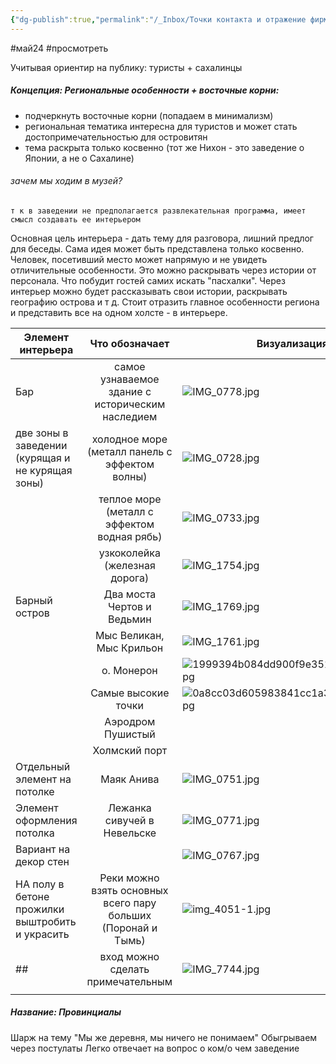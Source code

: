 ```yaml
---
{"dg-publish":true,"permalink":"/_Inbox/Точки контакта и отражение фирменного стиля/"}
---
```


#май24 #просмотреть 

Учитывая ориентир на публику: туристы + сахалинцы
##### Концепция: Региональные особенности + восточные корни:
- подчеркнуть восточные корни (попадаем в минимализм)
- региональная тематика интересна для туристов и может стать достопримечательностью для островитян
- тема раскрыта только косвенно (тот же Нихон - это заведение о Японии, а не о Сахалине)
###### зачем мы ходим в музей?

`т к в заведении не предполагается развлекательная программа, имеет смысл создавать ее интерьером`

Основная цель интерьера - дать тему для разговора, лишний предлог для беседы. 
Сама идея может быть представлена только косвенно. Человек, посетивший место может напрямую и не увидеть отличительные особенности. Это можно раскрывать через истории от персонала. Что побудит гостей самих искать "пасхалки". Через интерьер можно будет рассказывать свои истории, раскрывать географию острова и т д.
Стоит отразить главное особенности региона и представить все на одном холсте - в интерьере.


| Элемент интерьера                                |                        Что обозначает                         | Визуализация                              |
| ------------------------------------------------ |:-------------------------------------------------------------:| ----------------------------------------- |
| Бар                                              |       самое узнаваемое здание с историческим наследием        | ![IMG_0778.jpg](/img/user/Inbox/IMG_0778.jpg)                         |
| две зоны в заведении (курящая и не курящая зоны) |        холодное море (металл панель с эффектом волны)         | ![IMG_0728.jpg](/img/user/Inbox/IMG_0728.jpg)                         |
|                                                  |          теплое море (металл с эффектом водная рябь)          | ![IMG_0733.jpg](/img/user/Inbox/IMG_0733.jpg)                         |
|                                                  |                 узкоколейка (железная дорога)                 | ![IMG_1754.jpg](/img/user/Inbox/IMG_1754.jpg)                         |
| Барный остров                                    |                  Два моста Чертов и Ведьмин                   | ![IMG_1769.jpg](/img/user/Inbox/IMG_1769.jpg)                         |
|                                                  |                   Мыс Великан, Мыс Крильон                    | ![IMG_1761.jpg](/img/user/Inbox/IMG_1761.jpg)                         |
|                                                  |                          о. Монерон                           | ![1999394b084dd900f9e351824e535128.jpg](/img/user/Inbox/1999394b084dd900f9e351824e535128.jpg) |
|                                                  |                      Самые высокие точки                      | ![0a8cc03d605983841cc1a30f92418339.jpg](/img/user/Inbox/0a8cc03d605983841cc1a30f92418339.jpg) |
|                                                  |                       Аэродром Пушистый                       |                                           |
|                                                  |                         Холмский порт                         |                                           |
| Отдельный элемент на потолке                     |                          Маяк Анива                           | ![IMG_0751.jpg](/img/user/Inbox/IMG_0751.jpg)                         |
| Элемент оформления потолка                       |                  Лежанка сивучей в Невельске                  | ![IMG_0771.jpg](/img/user/Inbox/IMG_0771.jpg)                         |
| Вариант на декор стен                            |                                                               | ![IMG_0767.jpg](/img/user/Inbox/IMG_0767.jpg)                         |
| НА полу в бетоне прожилки выштробить и украсить  | Реки можно взять основных всего пару больших (Поронай и Тымь) | ![img_4051-1.jpg](/img/user/Inbox/img_4051-1.jpg)                       |
| ##                                               |               вход можно сделать примечательным               | ![IMG_7744.jpg](/img/user/Inbox/IMG_7744.jpg)                         |
|                                                  |                                                               |                                           |

##### Название: Провинциалы
Шарж на тему "Мы же деревня, мы ничего не понимаем"
Обыгрываем через постулаты
Легко отвечает на вопрос о ком/о чем заведение
